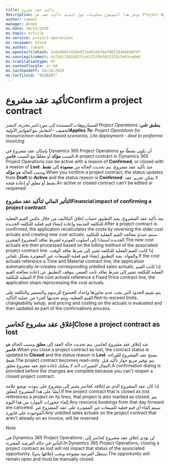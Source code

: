 ```yaml
---
title: تأكيد عقد مشروع
description: يوفر هذا الموضوع معلومات حول كيفية تأكيد عقد في Project Operations.
author: rumant
manager: Annbe
ms.date: 10/13/2020
ms.topic: article
ms.service: project-operations
ms.reviewer: kfend
ms.author: rumant
ms.openlocfilehash: 24da0887c0266d51bddcbbf8efd6f2644b6d0f4f
ms.sourcegitcommit: 4cf1dc1561b92fca4175f0b3813133c5e63ce8e6
ms.translationtype: HT
ms.contentlocale: ar-SA
ms.lasthandoff: 10/28/2020
ms.locfileid: "4128267"
---
```

# <a name="confirm-a-project-contract"></a><span data-ttu-id="7f598-103">تأكيد عقد مشروع</span><span class="sxs-lookup"><span data-stu-id="7f598-103">Confirm a project contract</span></span>

<span data-ttu-id="7f598-104">_**ينطبق علي:** ‏‫Project Operations للسيناريوهات المستندة إلى مورد/غير مخزنة‬، ‏‫النشر الخفيف – التعامل مع الفواتير الأولية‬_</span><span class="sxs-lookup"><span data-stu-id="7f598-104">_**Applies To:** Project Operations for resource/non-stocked based scenarios, Lite deployment - deal to proforma invoicing_</span></span>

<span data-ttu-id="7f598-105">بإمكان عقد مشروع في Dynamics 365 Project Operations أن يكون نشطًا مع السبب **مؤكد** أو مغلقًا مع السبب **خاسر**.</span><span class="sxs-lookup"><span data-stu-id="7f598-105">A project contract in Dynamics 365 Project Operations can be active with a reason of **Confirmed**, or closed with a reason of **Lost**.</span></span> <span data-ttu-id="7f598-106">عند تأكيد عقد مشروع، يتم تحديث الحالة من **مسودة** إلى **نشط** وسبب الحالة هو **مؤكد**.</span><span class="sxs-lookup"><span data-stu-id="7f598-106">When you confirm a project contract, the status updates from **Draft** to **Active** and the status reason is **Confirmed**.</span></span> <span data-ttu-id="7f598-107">لا يمكن تحرير عقد نشط أو مغلق أو إعادة فتحه.</span><span class="sxs-lookup"><span data-stu-id="7f598-107">An active or closed contract can't be edited or reopened.</span></span> 

### <a name="financial-impact-of-confirming-a-project-contract"></a><span data-ttu-id="7f598-108">التأثير المالي لتأكيد عقد مشروع</span><span class="sxs-lookup"><span data-stu-id="7f598-108">Financial impact of confirming a project contract</span></span>

<span data-ttu-id="7f598-109">بعد تأكيد عقد المشروع، يعيد التطبيق حساب إغلاق التكاليف من خلال عكس القيم الفعلية للتكلفة القديمة وإعادة إنشاء قيم فعلية للتكلفة الجديدة.</span><span class="sxs-lookup"><span data-stu-id="7f598-109">After a project contract is confirmed, the application recalculates the costs by reversing the older cost actuals and creating new cost actuals.</span></span> <span data-ttu-id="7f598-110">ستتم عندئذٍ معالجة القيم الفعلية للتكلفة الجديدة استنادا إلى أسلوب الفوترة لشرط تعاقد المشروع المقترن.</span><span class="sxs-lookup"><span data-stu-id="7f598-110">The new cost actuals are then processed based on the billing method of the associated project contract line.</span></span> <span data-ttu-id="7f598-111">إذا كانت القيم الفعلية للتكلفة تشير إلى شرط تعاقد الوقت والمواد، يعيد التطبيق إنشاء قيم فعلية للمبيعات غير المفوترة بشكل تلقائي.</span><span class="sxs-lookup"><span data-stu-id="7f598-111">If the cost actuals reference a Time and Material contract line, the application automatically re-creates corresponding unbilled sales actuals.</span></span> <span data-ttu-id="7f598-112">إذا كانت القيم الفعلية للتكلفة تشير إلى شرط تعاقد ثابت السعر، يتوقف التطبيق عن إعادة معالجة القيم الفعلية للتكلفة.</span><span class="sxs-lookup"><span data-stu-id="7f598-112">If the cost actuals reference a Fixed Price contract line, the application stops reprocessing the cost actuals.</span></span>

<span data-ttu-id="7f598-113">يتم تقييم الحدود التي يجب عدم تجاوزها وإعداد الخضوع للرسوم والتسعير والتكلفة على القيم الفعلية، ويتم تحديثها كجزء من عملية التأكيد.</span><span class="sxs-lookup"><span data-stu-id="7f598-113">Not-to-exceed limits, chargeability setup, and pricing and costing on the actuals is evaluated and then updated as part of the confirmations process.</span></span>

## <a name="close-a-project-contract-as-lost"></a><span data-ttu-id="7f598-114">إغلاق عقد مشروع كخاسر</span><span class="sxs-lookup"><span data-stu-id="7f598-114">Close a project contract as lost</span></span>

<span data-ttu-id="7f598-115">عند إغلاق عقد مشروع كخاسر، يتم تحديث حالة العقد إلى **مغلق** وسبب الحالة هو **خاسر**.</span><span class="sxs-lookup"><span data-stu-id="7f598-115">When you close a project contract as lost, the contract status is updated to **Closed** and the status reason is **Lost**.</span></span> <span data-ttu-id="7f598-116">يصبح عقد المشروع للقراءة فقط.</span><span class="sxs-lookup"><span data-stu-id="7f598-116">The project contract becomes read-only.</span></span> <span data-ttu-id="7f598-117">يتم توفير مربع حوار تأكيد قبل اكتمال التغييرات لأنه لا يمكنك إعادة فتح عقد مشروع مغلق.</span><span class="sxs-lookup"><span data-stu-id="7f598-117">A confirmation dialog is provided before the changes are complete because you can't reopen a closed project contract.</span></span>

<span data-ttu-id="7f598-118">إذا كان عقد المشروع الذي تم إغلاقه كخاسر يشير إلى مشروع على بنوده، توضع علامة أيضًا على هذا المشروع كمغلق.</span><span class="sxs-lookup"><span data-stu-id="7f598-118">If the project contract that is closed as lost references a project on its lines, that project is also marked as closed.</span></span> <span data-ttu-id="7f598-119">يتم إلغاء حجوزات الموارد من هذا اليوم.</span><span class="sxs-lookup"><span data-stu-id="7f598-119">Any resource bookings from that day forward are canceled.</span></span> <span data-ttu-id="7f598-120">سيتم إلغاء أي قيم فعلية للمبيعات غير المفوترة على عقد المشروع غير الموجودة على فاتورة.</span><span class="sxs-lookup"><span data-stu-id="7f598-120">Any unbilled sales actuals on the project contract that aren't already on an invoice, will be reversed.</span></span>

> [!NOTE]
> <span data-ttu-id="7f598-121">في Dynamics 365 Project Operations، لن يؤدي إغلاق عقد مشروع كخاسر إلى التأثير في حالة الفرصة المقترنة.</span><span class="sxs-lookup"><span data-stu-id="7f598-121">In Dynamics 365 Project Operations, closing a project contract as lost will not impact that status of the associated opportunity.</span></span> <span data-ttu-id="7f598-122">ستظل الفرصة مفتوحة ويجب إغلاقها يدويًا.</span><span class="sxs-lookup"><span data-stu-id="7f598-122">The opportunity will remain open and must be manually closed.</span></span>
